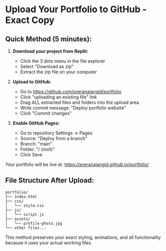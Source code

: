 # Upload Your Portfolio to GitHub - Exact Copy

## Quick Method (5 minutes):

1. **Download your project from Replit:**
   - Click the 3 dots menu in the file explorer
   - Select "Download as zip"
   - Extract the zip file on your computer

2. **Upload to GitHub:**
   - Go to https://github.com/preranajangid/portfolio
   - Click "uploading an existing file" link
   - Drag ALL extracted files and folders into the upload area
   - Write commit message: "Deploy portfolio website"
   - Click "Commit changes"

3. **Enable GitHub Pages:**
   - Go to repository Settings → Pages
   - Source: "Deploy from a branch"
   - Branch: "main" 
   - Folder: "/ (root)"
   - Click Save

Your portfolio will be live at: https://preranajangid.github.io/portfolio/

## File Structure After Upload:
```
portfolio/
├── index.html
├── css/
│   └── style.css
├── js/
│   └── script.js
├── assets/
│   └── profile-photo.jpg
└── other files...
```

This method preserves your exact styling, animations, and all functionality because it uses your actual working files.